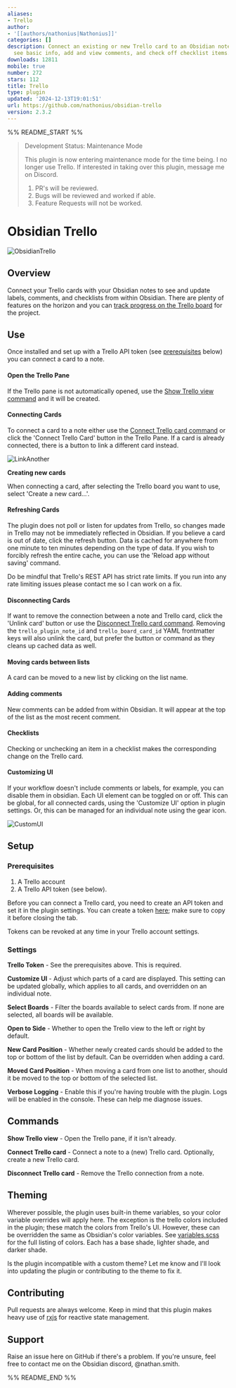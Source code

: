 ```yaml
---
aliases:
- Trello
author:
- '[[authors/nathonius|Nathonius]]'
categories: []
description: Connect an existing or new Trello card to an Obsidian note. Once connected,
  see basic info, add and view comments, and check off checklist items.
downloads: 12811
mobile: true
number: 272
stars: 112
title: Trello
type: plugin
updated: '2024-12-13T19:01:51'
url: https://github.com/nathonius/obsidian-trello
version: 2.3.2
---
```


%% README_START %%

> Development Status: Maintenance Mode
>
> This plugin is now entering maintenance mode for the time being. I no longer use Trello. If interested in taking over this plugin, message me on Discord.
> 
> 1. PR's will be reviewed.
> 2. Bugs will be reviewed and worked if able.
> 3. Feature Requests will not be worked.



# Obsidian Trello

![ObsidianTrello](https://raw.githubusercontent.com/nathonius/obsidian-trello/HEAD/doc/screenshot.png)

## Overview

Connect your Trello cards with your Obsidian notes to see and update labels, comments, and checklists from within Obsidian. There are plenty of features on the horizon and you can [track progress on the Trello board](https://trello.com/b/1fVRPLKO/obsidian-trello) for the project.

## Use

Once installed and set up with a Trello API token (see [prerequisites](#prerequisites) below) you can connect a card to a note.

#### Open the Trello Pane

If the Trello pane is not automatically opened, use the [Show Trello view command](#commands) and it will be created.

#### Connecting Cards

To connect a card to a note either use the [Connect Trello card command](#commands) or click the 'Connect Trello Card' button in the Trello Pane. If a card is already connected, there is a button to link a different card instead.

![LinkAnother](https://raw.githubusercontent.com/nathonius/obsidian-trello/HEAD/doc/link-another.png)

**Creating new cards**

When connecting a card, after selecting the Trello board you want to use, select 'Create a new card...'.

#### Refreshing Cards

The plugin does not poll or listen for updates from Trello, so changes made in Trello may not be immediately reflected in Obsidian. If you believe a card is out of date, click the refresh button. Data is cached for anywhere from one minute to ten minutes depending on the type of data. If you wish to forcibly refresh the entire cache, you can use the 'Reload app without saving' command.

Do be mindful that Trello's REST API has strict rate limits. If you run into any rate limiting issues please contact me so I can work on a fix.

#### Disconnecting Cards

If want to remove the connection between a note and Trello card, click the 'Unlink card' button or use the [Disconnect Trello card command](#commands). Removing the `trello_plugin_note_id` and `trello_board_card_id` YAML frontmatter keys will also unlink the card, but prefer the button or command as they cleans up cached data as well.

#### Moving cards between lists

A card can be moved to a new list by clicking on the list name.

#### Adding comments

New comments can be added from within Obsidian. It will appear at the top of the list as the most recent comment.

#### Checklists

Checking or unchecking an item in a checklist makes the corresponding change on the Trello card.

#### Customizing UI

If your workflow doesn't include comments or labels, for example, you can disable them in obsidian. Each UI element can be toggled on or off. This can be global, for all connected cards, using the 'Customize UI' option in plugin settings. Or, this can be managed for an individual note using the gear icon.

![CustomUI](https://raw.githubusercontent.com/nathonius/obsidian-trello/HEAD/doc/custom-ui.png)

## Setup

### Prerequisites

1. A Trello account
2. A Trello API token (see below).

Before you can connect a Trello card, you need to create an API token and set it in the plugin settings. You can create a token [here][tokenurl]; make sure to copy it before closing the tab.

Tokens can be revoked at any time in your Trello account settings.

### Settings

**Trello Token** - See the prerequisites above. This is required.

**Customize UI** - Adjust which parts of a card are displayed. This setting can be updated globally, which applies to all cards, and overridden on an individual note.

**Select Boards** - Filter the boards available to select cards from. If none are selected, all boards will be available.

**Open to Side** - Whether to open the Trello view to the left or right by default.

**New Card Position** - Whether newly created cards should be added to the top or bottom of the list by default. Can be overridden when adding a card.

**Moved Card Position** - When moving a card from one list to another, should it be moved to the top or bottom of the selected list.

**Verbose Logging** - Enable this if you're having trouble with the plugin. Logs will be enabled in the console. These can help me diagnose issues.

## Commands

**Show Trello view** - Open the Trello pane, if it isn't already.

**Connect Trello card** - Connect a note to a (new) Trello card. Optionally, create a new Trello card.

**Disconnect Trello card** - Remove the Trello connection from a note.

## Theming

Wherever possible, the plugin uses built-in theme variables, so your color variable overrides will apply here. The exception is the trello colors included in the plugin; these match the colors from Trello's UI. However, these can be overridden the same as Obsidian's color variables. See [variables.scss](src/variables.scss) for the full listing of colors. Each has a base shade, lighter shade, and darker shade.

Is the plugin incompatible with a custom theme? Let me know and I'll look into updating the plugin or contributing to the theme to fix it.

## Contributing

Pull requests are always welcome. Keep in mind that this plugin makes heavy use of [rxjs](https://www.learnrxjs.io/) for reactive state management.

## Support

Raise an issue here on GitHub if there's a problem. If you're unsure, feel free to contact me on the Obsidian discord, @nathan.smith.

[tokenurl]: https://trello.com/1/authorize?expiration=never&scope=read,write&response_type=token&name=Obsidian%20Trello%20Token&key=9537467993aefd6dca9ee7788179c298


%% README_END %%